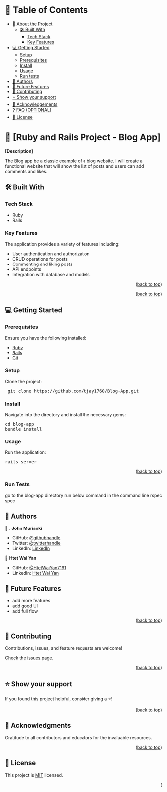 <a name="readme-top"></a>

# 📗 Table of Contents

- [📖 About the Project](#about-project)
  - [🛠 Built With](#built-with)
    - [Tech Stack](#tech-stack)
    - [Key Features](#key-features)
- [💻 Getting Started](#getting-started)
  - [Setup](#setup)
  - [Prerequisites](#prerequisites)
  - [Install](#install)
  - [Usage](#usage)
  - [Run tests](#run-tests)
- [👥 Authors](#authors)
- [🔭 Future Features](#future-features)
- [🤝 Contributing](#contributing)
- [⭐️ Show your support](#support)
- [🙏 Acknowledgements](#acknowledgements)
- [❓ FAQ (OPTIONAL)](#faq)
- [📝 License](#license)

# 📖 [Ruby and Rails Project - Blog App] 
<a name="about-project"></a>

**[Description]**

The Blog app be a classic example of a blog website. I will create a functional website that will show the list of posts and users can add comments and likes. 

## 🛠 Built With 
<a name="built-with"></a>

### Tech Stack 
<a name="tech-stack"></a>

- Ruby
- Rails

### Key Features 
<a name="key-features"></a>

The application provides a variety of features including:

- User authentication and authorization
- CRUD operations for posts
- Commenting and liking posts
- API endpoints
- Integration with database and models

<p align="right">(<a href="#readme-top">back to top</a>)</p>


<p align="right">(<a href="#readme-top">back to top</a>)</p>



## 💻 Getting Started <a name="getting-started"></a>

### Prerequisites

Ensure you have the following installed:

- [Ruby](https://www.ruby-lang.org/en/)
- [Rails](https://rubyonrails.org/)
- [Git](https://git-scm.com/downloads)

### Setup

Clone the project:

<pre> git clone https://github.com/tjay1760/Blog-App.git </pre>

### Install

Navigate into the directory and install the necessary gems:

<pre>
cd blog-app
bundle install
</pre>

### Usage

Run the application:

<pre>
rails server
</pre>

<p align="right">(<a href="#readme-top">back to top</a>)</p>

### Run Tests 
<a name="Run-tests"></a>
  go to the blog-app directory
  run below command in the command line 
    rspec spec

## 👥 Authors <a name="authors"></a>

👤 : **John Murianki**

- GitHub: [@githubhandle](https://github.com/tjay1760)
- Twitter: [@twitterhandle](https://twitter.com/TjayPod)
- LinkedIn: [LinkedIn](https://www.linkedin.com/in/john-murianki-thiongo)

👤 **Htet Wai Yan**

- GitHub: [@HtetWaiYan7191](https://github.com/HtetWaiYan7191)
- LinkedIn: [Htet Wai Yan](https://www.linkedin.com/in/htet-wai-yan19/)

## 🔭 Future Features <a name="future-features"></a>

- add more features
- add good UI
- add full flow


<p align="right">(<a href="#readme-top">back to top</a>)</p>

<!-- CONTRIBUTING -->

## 🤝 Contributing <a name="contributing"></a>

Contributions, issues, and feature requests are welcome!

Check the [issues page](../../issues/).

<p align="right">(<a href="#readme-top">back to top</a>)</p>

<!-- SUPPORT -->

## ⭐️ Show your support <a name="support"></a>

If you found this project helpful, consider giving a ⭐️!

<p align="right">(<a href="#readme-top">back to top</a>)</p>

<!-- ACKNOWLEDGEMENTS -->

## 🙏 Acknowledgments <a name="acknowledgements"></a>

Gratitude to all contributors and educators for the invaluable resources.

<p align="right">(<a href="#readme-top">back to top</a>)</p>

<!-- LICENSE -->

## 📝 License <a name="license"></a>

This project is [MIT](./LICENSE) licensed.

<p align="right">(<a href="#read
